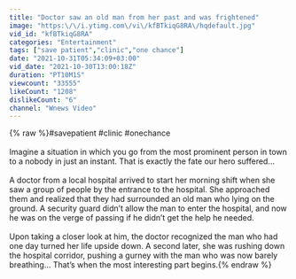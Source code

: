 ```yaml
---
title: "Doctor saw an old man from her past and was frightened"
image: "https:\/\/i.ytimg.com\/vi\/kfBTkiqG8RA\/hqdefault.jpg"
vid_id: "kfBTkiqG8RA"
categories: "Entertainment"
tags: ["save patient","clinic","one chance"]
date: "2021-10-31T05:34:09+03:00"
vid_date: "2021-10-30T13:00:18Z"
duration: "PT10M1S"
viewcount: "33555"
likeCount: "1208"
dislikeCount: "6"
channel: "Wnews Video"
---
```

{% raw %}#savepatient #clinic #onechance<br /><br />Imagine a situation in which you go from the most prominent person in town to a nobody in just an instant. That is exactly the fate our hero suffered…<br /><br />A doctor from a local hospital arrived to start her morning shift when she saw a group of people by the entrance to the hospital. She approached them and realized that they had surrounded an old man who lying on the ground. A security guard didn’t allow the man to enter the hospital, and now he was on the verge of passing if he didn’t get the help he needed.<br /><br />Upon taking a closer look at him, the doctor recognized the man who had one day turned her life upside down. A second later, she was rushing down the hospital corridor, pushing a gurney with the man who was now barely breathing… That’s when the most interesting part begins.{% endraw %}
